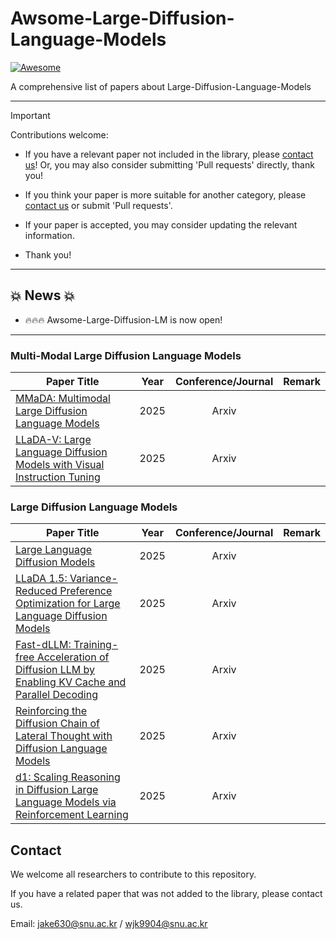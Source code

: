 # Awsome-Large-Diffusion-Language-Models

[![Awesome](https://cdn.rawgit.com/sindresorhus/awesome/d7305f38d29fed78fa85652e3a63e154dd8e8829/media/badge.svg)](https://github.com/sindresorhus/awesome)

A comprehensive list of papers about Large-Diffusion-Language-Models

---

> [!IMPORTANT]
> Contributions welcome:
> - If you have a relevant paper not included in the library, please [contact us](#contact)!  Or, you may also consider submitting 'Pull requests' directly, thank you!
>
> - If you think your paper is more suitable for another category, please [contact us](#contact) or submit 'Pull requests'.
>   
> - If your paper is accepted, you may consider updating the relevant information.
>   
> - Thank you!


---

## 💥 News 💥
- 🔥🔥🔥 Awsome-Large-Diffusion-LM is now open!


---
### Multi-Modal Large Diffusion Language Models

| **Paper Title** | **Year** | **Conference/Journal** | **Remark** |
| --------------- | :----: | :----: | :----: |
| [MMaDA: Multimodal Large Diffusion Language Models](https://openreview.net/pdf?id=dj0TktJcVI](https://arxiv.org/abs/2505.15809))  | 2025 |  Arxiv |
| [LLaDA-V: Large Language Diffusion Models with Visual Instruction Tuning](https://arxiv.org/pdf/2407.07089](https://arxiv.org/abs/2505.16933)) | 2025 |  Arxiv |

### Large Diffusion Language Models

| **Paper Title** | **Year** | **Conference/Journal** | **Remark** |
| --------------- | :----: | :----: | :----: |
| [Large Language Diffusion Models](https://arxiv.org/abs/2502.09992) | 2025 |  Arxiv |
| [LLaDA 1.5: Variance-Reduced Preference Optimization for Large Language Diffusion Models](https://arxiv.org/abs/2505.19223) | 2025 |  Arxiv |
| [Fast-dLLM: Training-free Acceleration of Diffusion LLM by Enabling KV Cache and Parallel Decoding](https://arxiv.org/abs/2505.22618) | 2025 |  Arxiv |
| [Reinforcing the Diffusion Chain of Lateral Thought with Diffusion Language Models](https://arxiv.org/abs/2505.10446) | 2025 |  Arxiv |
| [d1: Scaling Reasoning in Diffusion Large Language Models via Reinforcement Learning](https://arxiv.org/abs/2504.12216) | 2025 |  Arxiv |



## Contact
<!-- **Contact** -->

We welcome all researchers to contribute to this repository.

If you have a related paper that was not added to the library, please contact us.

Email: jake630@snu.ac.kr / wjk9904@snu.ac.kr
